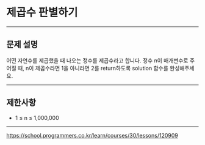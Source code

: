 # 제곱수 판별하기

---

## 문제 설명

어떤 자연수를 제곱했을 때 나오는 정수를 제곱수라고 합니다. 정수 n이 매개변수로 주어질 때, n이 제곱수라면 1을 아니라면 2를 return하도록 solution 함수를 완성해주세요.

---

## 제한사항

- 1 ≤ n ≤ 1,000,000

---

https://school.programmers.co.kr/learn/courses/30/lessons/120909
